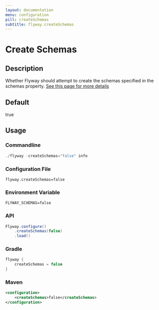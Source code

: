 ```yaml
---
layout: documentation
menu: configuration
pill: createSchemas
subtitle: flyway.createSchemas
---
```


# Create Schemas

## Description
Whether Flyway should attempt to create the schemas specified in the schemas property. [See this page for more details](/documentation/migrations#the-createschemas-option-and-the-schema-history-table)

## Default
true

## Usage

### Commandline
```powershell
./flyway -createSchemas="false" info
```

### Configuration File
```properties
flyway.createSchemas=false
```

### Environment Variable
```properties
FLYWAY_SCHEMAS=false
```

### API
```java
Flyway.configure()
    .createSchemas(false)
    .load()
```

### Gradle
```groovy
flyway {
    createSchemas = false
}
```

### Maven
```xml
<configuration>
    <createSchemas>false</createSchemas>
</configuration>
```